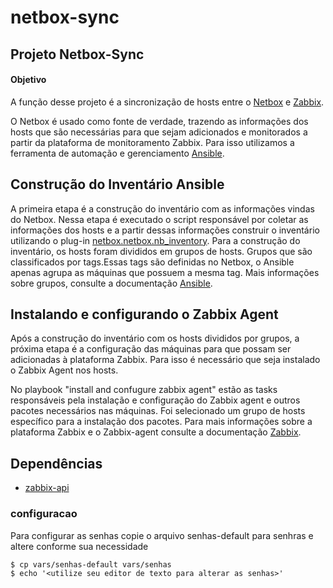 # netbox-sync

## Projeto Netbox-Sync 

#### Objetivo
A função desse projeto é a sincronização de hosts entre o [Netbox](https://netbox.readthedocs.io/en/stable/) e [Zabbix](https://www.zabbix.com/).

O Netbox é usado como fonte de verdade, trazendo as informações dos hosts que são necessárias para que sejam adicionados e monitorados a partir da plataforma de monitoramento Zabbix. Para isso utilizamos a ferramenta de automação e gerenciamento [Ansible](https://docs.ansible.com/ansible_community.html).

## Construção do Inventário Ansible
A primeira etapa é a construção do inventário com as informações vindas do Netbox. Nessa etapa é executado o script responsável por coletar as informações dos hosts e a partir dessas informações construir o inventário utilizando o plug-in [netbox.netbox.nb_inventory](https://docs.ansible.com/ansible/latest/collections/netbox/netbox/index.html).
Para a construção do inventário, os hosts foram divididos em grupos de hosts. Grupos que são classificados por tags.Essas tags são definidas no Netbox, o Ansible apenas agrupa as máquinas que possuem a mesma tag.
Mais informações sobre grupos, consulte a documentação [Ansible](https://docs.ansible.com/ansible_community.htm).

## Instalando e configurando o Zabbix Agent
Após a construção do inventário com os hosts divididos por grupos, a próxima etapa é a configuração das máquinas para que possam ser adicionadas à plataforma Zabbix. Para isso é necessário que seja instalado o Zabbix Agent nos hosts.

No playbook "install and confugure zabbix agent" estão as tasks responsáveis pela instalação e configuração do Zabbix agent e outros pacotes necessários nas máquinas. Foi selecionado um grupo de hosts específico para a instalação dos pacotes.
Para mais informações sobre a plataforma Zabbix e o Zabbix-agent consulte a documentação [Zabbix](https://www.zabbix.com/documentation/current/en/).

## Dependências
* [zabbix-api](https://www.zabbix.com/documentation/current/pt/manual/api)


### configuracao

Para configurar as senhas copie o arquivo senhas-default para senhras e altere conforme sua necessidade

```
$ cp vars/senhas-default vars/senhas
$ echo '<utilize seu editor de texto para alterar as senhas>'

```